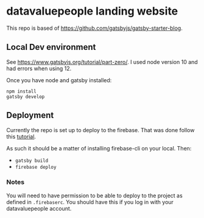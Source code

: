 # datavaluepeople landing website

This repo is based of https://github.com/gatsbyjs/gatsby-starter-blog.

## Local Dev environment
See https://www.gatsbyjs.org/tutorial/part-zero/. I used node version 10 and had errors when using 12.

Once you have node and gatsby installed:
```
npm install
gatsby develop
```

## Deployment
Currently the repo is set up to deploy to the firebase. That was done follow this [tutorial](https://www.gatsbyjs.org/docs/deploying-to-firebase/).

As such it should be a matter of installing firebase-cli on your local. Then:
- `gatsby build`
- `firebase deploy`

### Notes
You will need to have permission to be able to deploy to the project as defined in `.firebaserc`. You should have this if you log in with your datavaluepeople account.
